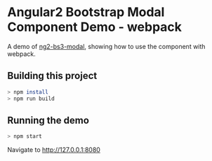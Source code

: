 # Angular2 Bootstrap Modal Component Demo - webpack
A demo of [ng2-bs3-modal](https://github.com/dougludlow/ng2-bs3-modal), showing how to use the component with webpack.

## Building this project

```bash
> npm install
> npm run build
```

## Running the demo

```bash
> npm start
```

Navigate to http://127.0.0.1:8080